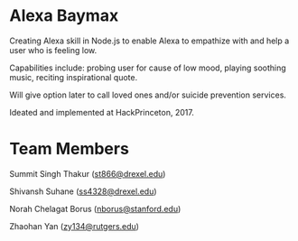# Alexa Baymax
Creating Alexa skill in Node.js to enable Alexa to empathize with and help a user who is feeling low.

Capabilities include: probing user for cause of low mood, playing soothing music, reciting inspirational quote.

Will give option later to call loved ones and/or suicide prevention services.

Ideated and implemented at HackPrinceton, 2017.

# Team Members

Summit Singh Thakur (st866@drexel.edu)

Shivansh Suhane (ss4328@drexel.edu)

Norah Chelagat Borus (nborus@stanford.edu)

Zhaohan Yan (zy134@rutgers.edu)

